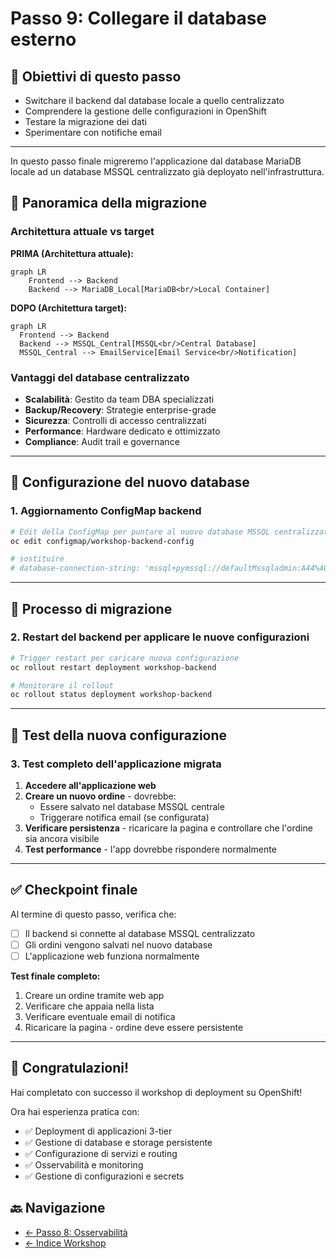 # Passo 9: Collegare il database esterno

## 🎯 Obiettivi di questo passo

- Switchare il backend dal database locale a quello centralizzato
- Comprendere la gestione delle configurazioni in OpenShift
- Testare la migrazione dei dati
- Sperimentare con notifiche email

---

In questo passo finale migreremo l'applicazione dal database MariaDB locale ad un database MSSQL centralizzato già deployato nell'infrastruttura.

## 🔄 Panoramica della migrazione

### Architettura attuale vs target

**PRIMA (Architettura attuale):**
```mermaid
graph LR
    Frontend --> Backend
    Backend --> MariaDB_Local[MariaDB<br/>Local Container]
```

**DOPO (Architettura target):**
```mermaid
graph LR
  Frontend --> Backend
  Backend --> MSSQL_Central[MSSQL<br/>Central Database]
  MSSQL_Central --> EmailService[Email Service<br/>Notification]
```

### Vantaggi del database centralizzato

- **Scalabilità**: Gestito da team DBA specializzati
- **Backup/Recovery**: Strategie enterprise-grade
- **Sicurezza**: Controlli di accesso centralizzati
- **Performance**: Hardware dedicato e ottimizzato
- **Compliance**: Audit trail e governance

---

## 🔧 Configurazione del nuovo database

### 1. Aggiornamento ConfigMap backend

```bash
# Edit della ConfigMap per puntare al nuovo database MSSQL centralizzato
oc edit configmap/workshop-backend-config

# sostituire
# database-connection-string: 'mssql+pymssql://defaultMssqladmin:A44%40_hz0WE%d%kb0@saiworkshopsql01azwe.database.windows.net:1433/db01'
```

---

## 🔄 Processo di migrazione

### 2. Restart del backend per applicare le nuove configurazioni

```bash
# Trigger restart per caricare nuova configurazione
oc rollout restart deployment workshop-backend

# Monitorare il rollout
oc rollout status deployment workshop-backend

```

---

## 🧪 Test della nuova configurazione

### 3. Test completo dell'applicazione migrata

1. **Accedere all'applicazione web**
2. **Creare un nuovo ordine** - dovrebbe:
   - Essere salvato nel database MSSQL centrale
   - Triggerare notifica email (se configurata)
3. **Verificare persistenza** - ricaricare la pagina e controllare che l'ordine sia ancora visibile
4. **Test performance** - l'app dovrebbe rispondere normalmente

---

## ✅ Checkpoint finale

Al termine di questo passo, verifica che:

- [ ] Il backend si connette al database MSSQL centralizzato
- [ ] Gli ordini vengono salvati nel nuovo database
- [ ] L'applicazione web funziona normalmente

**Test finale completo:**
1. Creare un ordine tramite web app
2. Verificare che appaia nella lista
4. Verificare eventuale email di notifica
5. Ricaricare la pagina - ordine deve essere persistente

---

## 🎊 Congratulazioni!

Hai completato con successo il workshop di deployment su OpenShift! 

Ora hai esperienza pratica con:
- ✅ Deployment di applicazioni 3-tier
- ✅ Gestione di database e storage persistente
- ✅ Configurazione di servizi e routing
- ✅ Osservabilità e monitoring
- ✅ Gestione di configurazioni e secrets

## 🔙 Navigazione

- [← Passo 8: Osservabilità](./passo-8-osservabilita.md)
- [← Indice Workshop](./README.md)
